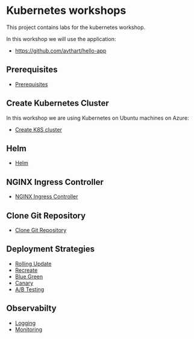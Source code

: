 # Kubernetes workshops

This project contains labs for the kubernetes workshop.

In this workshop we will use the application:

- <https://github.com/avthart/hello-app>

## Prerequisites

- [Prerequisites](k8s/prerequisites/)

## Create Kubernetes Cluster

In this workshop we are using Kubernetes on Ubuntu machines on Azure:

- [Create K8S cluster](k8s/k8s-cluster/)

## Helm

- [Helm](k8s/helm/)

## NGINX Ingress Controller

- [NGINX Ingress Controller](k8s/ingress/)

## Clone Git Repository

- [Clone Git Repository](k8s/git/)

## Deployment Strategies

- [Rolling Update](k8s/rolling-update/)
- [Recreate](k8s/recreate/)
- [Blue Green](k8s/blue-green/)
- [Canary](k8s/canary/)
- [A/B Testing](k8s/a-b-testing/)

## Observabilty

- [Logging](k8s/logging/)
- [Monitoring](k8s/monitoring/)
